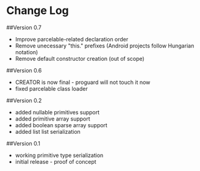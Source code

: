 # Change Log

##Version 0.7

* Improve parcelable-related declaration order
* Remove unecessary "this." prefixes (Android projects follow Hungarian notation)
* Remove default constructor creation (out of scope)

##Version 0.6

* CREATOR is now final - proguard will not touch it now
* fixed parcelable class loader

##Version 0.2

* added nullable primitives support
* added primitive array support
* added boolean sparse array support
* added list list serialization

##Version 0.1

* working primitive type serialization
* initial release - proof of concept
